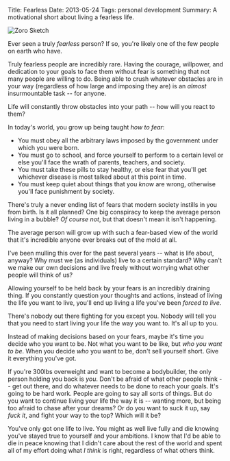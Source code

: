 Title: Fearless
Date: 2013-05-24
Tags: personal development
Summary:
    A motivational short about living a fearless life.


![Zoro Sketch][]


Ever seen a truly *fearless* person?  If so, you're likely one of the few people
on earth who have.

Truly fearless people are incredibly rare.  Having the courage, willpower, and
dedication to your goals to face them without fear is something that not many
people are willing to do.  Being able to crush whatever obstacles are in your
way (regardless of how large and imposing they are) is an *almost*
insurmountable task -- for anyone.

Life will constantly throw obstacles into your path -- how will you react to
them?

In today's world, you grow up being taught *how to fear*:

- You must obey all the arbitrary laws imposed by the government under which you
  were born.
- You must go to school, and force yourself to perform to a certain level or
  else you'll face the wrath of parents, teachers, and society.
- You must take these pills to stay healthy, or else fear that you'll get
  whichever disease is most talked about at this point in time.
- You must keep quiet about things that you *know* are wrong, otherwise you'll
  face punishment by society.

There's truly a never ending list of fears that modern society instills in you
from birth.  Is it all planned?  One big conspiracy to keep the average person
living in a bubble?  *Of course not*, but that doesn't mean it isn't happening.

The average person will grow up with such a fear-based view of the world that
it's incredible anyone ever breaks out of the mold at all.

I've been mulling this over for the past several years -- what is life about,
anyway?  Why must we (as individuals) live to a certain standard?  Why can't we
make our own decisions and live freely without worrying what other people will
think of us?

Allowing yourself to be held back by your fears is an incredibly draining thing.
If you constantly question your thoughts and actions, instead of living the life
you want to live, you'll end up living a life you've been *forced to live*.

There's nobody out there fighting for you except you.  Nobody will tell you that
you need to start living your life the way you want to.  It's all up to you.

Instead of making decisions based on your fears, maybe it's time you decide who
you want to be.  Not what you want to be like, but *who you want to be*.  When
you decide *who* you want to be, don't sell yourself short.  Give it everything
you've got.

If you're 300lbs overweight and want to become a bodybuilder, the only person
holding you back is *you*.  Don't be afraid of what other people think -- get
out there, and do whatever needs to be done to reach your goals.  It's going to
be hard work.  People are going to say all sorts of things.  But do you want to
continue living your life the way it is -- wanting more, but being too afraid to
chase after your dreams?  Or do you want to suck it up, say *fuck it*, and fight
your way to the top?  Which will it be?

You've only got one life to live.  You might as well live fully and die knowing
you've stayed true to yourself and your ambitions.  I know that I'd be able to
die in peace knowing that I didn't care about the rest of the world and spent
all of my effort doing what *I think* is right, regardless of what others think.


  [Zoro Sketch]: {filename}/images/2013/zoro-sketch.jpg "Zoro Sketch"
